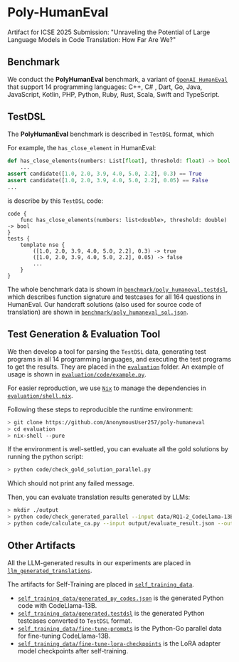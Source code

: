 # Poly-HumanEval
Artifact for ICSE 2025 Submission: "Unraveling the Potential of Large Language Models in Code Translation: How Far Are We?"

## Benchmark

We conduct the **PolyHumanEval** benchmark, a variant of [`OpenAI HumanEval`](https://github.com/openai/human-eval) that support 14 programming languages: C++, C# , Dart, Go, Java, JavaScript, Kotlin, PHP, Python, Ruby, Rust, Scala, Swift and TypeScript. 

## TestDSL 
The **PolyHumanEval** benchmark is described in `TestDSL` format, which 

For example, the `has_close_element` in HumanEval:
```python
def has_close_elements(numbers: List[float], threshold: float) -> bool:
    ...
assert candidate([1.0, 2.0, 3.9, 4.0, 5.0, 2.2], 0.3) == True
assert candidate([1.0, 2.0, 3.9, 4.0, 5.0, 2.2], 0.05) == False
...
```
is describe by this `TestDSL` code:
```testdsl
code {
    func has_close_elements(numbers: list<double>, threshold: double) -> bool
}
tests {
    template nse {
        ([1.0, 2.0, 3.9, 4.0, 5.0, 2.2], 0.3) -> true
        ([1.0, 2.0, 3.9, 4.0, 5.0, 2.2], 0.05) -> false
        ...
    }
}
```
The whole benchmark data is shown in [`benchmark/poly_humaneval.testdsl`](benchmark/poly_humaneval.testdsl), which describes function signature and testcases for all 164 questions in HumanEval. Our handcraft solutions (also used for source code of translation) are shown in [`benchmark/poly_humaneval_sol.json`](benchmark/poly_humaneval_sol.json).

## Test Generation & Evaluation Tool

We then develop a tool for parsing the `TestDSL` data, generating test programs in all 14 programming languages, and executing the test programs to get the results. They are placed in the [`evaluation`](evaluation) folder. An example of usage is shown in [`evaluation/code/example.py`](evaluation/code/example.py).

For easier reproduction, we use [`Nix`](https://github.com/NixOS/nix) to manage the dependencies in [`evaluation/shell.nix`](evaluation/shell.nix).

Following these steps to reproducible the runtime environment:
```bash
> git clone https://github.com/AnonymousUser257/poly-humaneval
> cd evaluation
> nix-shell --pure
```

If the environment is well-settled, you can evaluate all the gold solutions by running the python script:
```bash
> python code/check_gold_solution_parallel.py
```
Which should not print any failed message.

Then, you can evaluate translation results generated by LLMs:
```bash
> mkdir ./output
> python code/check_generated_parallel --input data/RQ1-2_CodeLlama-13B.json --output output/evaluate_result.json
> python code/calculate_ca.py --input output/evaluate_result.json --output output/ca_result.json
```

## Other Artifacts

All the LLM-generated results in our experiments are placed in [`llm_generated_translations`](llm_generated_translations).

The artifacts for Self-Training are placed in [`self_training_data`](self_training_data). 
- [`self_training_data/generated_py_codes.json`](self_training_data/generated_py_codes.json) is the generated Python code with CodeLlama-13B.
- [`self_training_data/generated.testdsl`](self_training_data/generated.testdsl) is the generated Python testcases converted to `TestDSL` format.
- [`self_training_data/fine-tune-prompts`](self_training_data/fine-tune-prompts) is the Python-Go parallel data for fine-tuning CodeLlama-13B.
- [`self_training_data/fine-tune-lora-checkpoints`](self_training_data/fine-tune-lora-checkpoints) is the LoRA adapter model checkpoints after self-training.